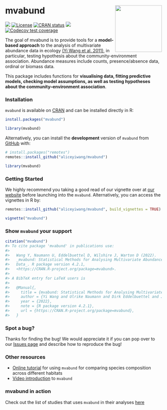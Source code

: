
<!-- README.md is generated from README.Rmd. Please edit that file -->

# mvabund <img src="man/figures/mvabund_hex.png" align="right" alt="" width="150" />

<!-- badges: start -->

[![](https://img.shields.io/badge/doi-10.1111/j.2041--210X.2012.00190.x-orange.svg)](https://doi.org/10.1111/j.2041-210X.2012.00190.x)
[![License](http://img.shields.io/badge/license-LGPL%20%28%3E=%202.1%29-brightgreen.svg?style=flat)](http://www.gnu.org/licenses/gpl-2.0.html)
[![CRAN
status](https://www.r-pkg.org/badges/version/mvabund)](https://CRAN.R-project.org/package=mvabund)
[![](http://cranlogs.r-pkg.org/badges/last-month/mvabund)](https://cran.r-project.org/package=mvabund)
[![Codecov test
coverage](https://codecov.io/gh/eco-stats/mvabund/branch/master/graph/badge.svg)](https://app.codecov.io/gh/eco-stats/mvabund?branch=master)

<!-- badges: end -->

The goal of mvabund is to provide tools for a **model-based approach**
to the analysis of multivariate abundance data in ecology [(Yi Wang et
al. 2011)](https://besjournals.onlinelibrary.wiley.com/doi/10.1111/j.2041-210X.2012.00190.x),
in particular, testing hypothesis about the community-environment
association. Abundance measures include counts, presence/absence data,
ordinal or biomass data.

This package includes functions for **visualising data, fitting
predictive models, checking model assumptions, as well as testing
hypotheses about the community–environment association**.

### Installation

`mvabund` is available on
[CRAN](https://CRAN.R-project.org/package=mvabund) and can be installed
directly in R:

``` r
install.packages("mvabund")

library(mvabund)
```

Alternatively, you can install the **development** version of `mvabund`
from [GitHub](https://github.com/) with:

``` r
# install.packages("remotes")
remotes::install_github("aliceyiwang/mvabund")

library(mvabund)
```

### Getting Started

We highly recommend you taking a good read of our vignette over at [our
website]() before launching into the `mvabund`. Alternatively, you can
access the vignettes in R by:

``` r
remotes::install_github("aliceyiwang/mvabund", build_vignettes = TRUE)

vignette("mvabund")
```

### Show `mvabund` your support

``` r
citation("mvabund")
#> To cite package 'mvabund' in publications use:
#> 
#>   Wang Y, Naumann U, Eddelbuettel D, Wilshire J, Warton D (2022).
#>   _mvabund: Statistical Methods for Analysing Multivariate Abundance
#>   Data_. R package version 4.2.1,
#>   <https://CRAN.R-project.org/package=mvabund>.
#> 
#> A BibTeX entry for LaTeX users is
#> 
#>   @Manual{,
#>     title = {mvabund: Statistical Methods for Analysing Multivariate Abundance Data},
#>     author = {Yi Wang and Ulrike Naumann and Dirk Eddelbuettel and John Wilshire and David Warton},
#>     year = {2022},
#>     note = {R package version 4.2.1},
#>     url = {https://CRAN.R-project.org/package=mvabund},
#>   }
```

### Spot a bug?

Thanks for finding the bug! We would appreciate it if you can pop over
to our [Issues page](https://github.com/aliceyiwang/mvabund/issues) and
describe how to reproduce the bug!

### Other resources

- [Online
  tutorial](https://environmentalcomputing.net/statistics/mvabund/) for
  using `mvabund` for comparing species composition across different
  habitats
- [Video
  introduction](http://eco-stats.blogspot.com/2012/03/introducing-mvabund-package-and-why.html)
  to `mvabund`

### mvabund in action

Check out the list of studies that uses `mvabund` in their analyses
[here](https://scholar.google.com.au/scholar?cites=2455431763697722063&as_sdt=2005&sciodt=0,5&hl=en)
